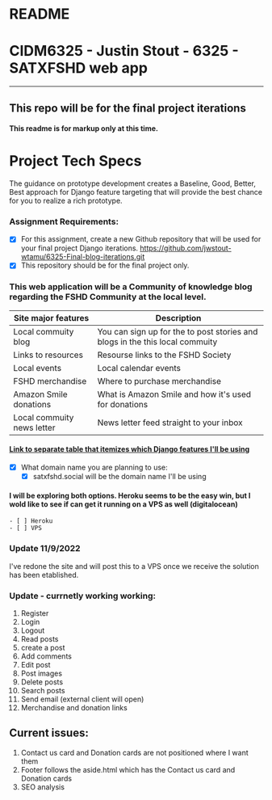 # README
# CIDM6325 - Justin Stout - 6325 - SATXFSHD web app
---
## This repo will be for the final project iterations
#### This readme is for markup only at this time.
# Project Tech Specs
The guidance on prototype development creates a Baseline, Good, Better, Best approach for Django feature targeting that will provide the best chance for you to realize a rich prototype.

### Assignment Requirements:
- [x] For this assignment, create a new Github repository that will be used for your final project Django iterations.  https://github.com/jwstout-wtamu/6325-Final-blog-iterations.git
- [x] This repository should be for the final project only. 
### This web application will be a Community of knowledge blog regarding the FSHD Community at the local level.
| Site major features      | Description |
| ----------- | ----------- |
| Local commuity blog      | You can sign up for the to post stories and blogs in the this local commuity       |
| Links to resources   | Resourse links to the FSHD Society        |
| Local events   | Local calendar events        |
| FSHD merchandise   | Where to purchase merchandise        |
| Amazon Smile donations  | What is Amazon Smile and how it's used for donations        |
| Local commuity news letter   | News letter feed straight to your inbox       |

#### [Link to  separate table that itemizes which Django features I'll be using](https://github.com/jwstout-wtamu/6325-SATXFSHD-Project/blob/main/django_feature.md)

- [x] What domain name you are planning to use: 	
	- [x] satxfshd.social will be the domain name I'll be using

#### I will be exploring both options. Heroku seems to be the easy win, but I wold like to see if can get it running on a VPS as well (digitalocean)
	- [ ] Heroku
	- [ ] VPS
### Update 11/9/2022
I've redone the site and will post this to a VPS once we receive the solution has been etablished.

### Update - currnetly working working:
1. Register
2. Login
3. Logout
4. Read posts
5. create a post
6. Add comments
7. Edit post
8. Post images
9. Delete posts
10. Search posts
11. Send email (external client will open)
12. Merchandise and donation links


## Current issues:
1. Contact us card and Donation cards are not positioned where I want them
2. Footer follows the aside.html which has the Contact us card and Donation cards
3. SEO analysis

